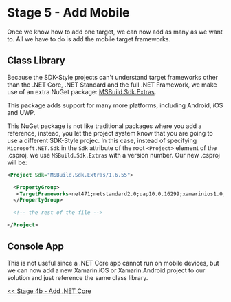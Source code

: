 # Stage 5 - Add Mobile

Once we know how to add one target, we can now add as many as we want to. All
we have to do is add the mobile target frameworks.

## Class Library

Because the SDK-Style projects can't understand target frameworks other than
the .NET Core, .NET Standard and the full .NET Framework, we make use of an
extra NuGet package: [MSBuild.Sdk.Extras](https://www.nuget.org/packages/MSBuild.Sdk.Extras).

This package adds support for many more platforms, including Android, iOS
and UWP.

This NuGet package is not like traditional packages where you add a reference,
instead, you let the project system know that you are going to use a different
SDK-Style projec. In this case, instead of specifying `Microsoft.NET.Sdk` in
the `Sdk` attribute of the root `<Project>` element of the .csproj, we use
`MSBuild.Sdk.Extras` with a version number. Our new .csproj will be:

```xml
<Project Sdk="MSBuild.Sdk.Extras/1.6.55">

  <PropertyGroup>
   <TargetFrameworks>net471;netstandard2.0;uap10.0.16299;xamarinios1.0;monoandroid8.1</TargetFrameworks>
  </PropertyGroup>

  <!-- the rest of the file -->

</Project>
```

## Console App

This is not useful since a .NET Core app cannot run on mobile devices, but we
can now add a new Xamarin.iOS or Xamarin.Android project to our solution and
just reference the same class library.

[<< Stage 4b - Add .NET Core](../Stage%204b%20-%20Add%20.NET%20Core)
